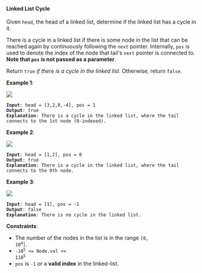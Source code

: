 #### Linked List Cycle
Given  `head`, the head of a linked list, determine if the linked list has a cycle in it.

There is a cycle in a linked list if there is some node in the list that can be reached again by continuously following the `next` pointer. Internally,  `pos` is used to denote the index of the node that tail's `next` pointer is connected to. **Note that `pos` is not passed as a parameter**.

Return `true` _if there is a cycle in the linked list_. Otherwise, return  `false`.

**Example 1**:

![](example_1.png)
<pre><code><b>Input</b>: head = [3,2,0,-4], pos = 1
<b>Output</b>: true
<b>Explanation</b>: There is a cycle in the linked list, where the tail connects to the 1st node (0-indexed).
</code></pre>

**Example 2**:

![](example_2.png)
<pre><code><b>Input</b>: head = [1,2], pos = 0
<b>Output</b>: true
<b>Explanation</b>: There is a cycle in the linked list, where the tail connects to the 0th node.
</code></pre>

**Example 3**:

![](example_3.png)
<pre><code><b>Input</b>: head = [1], pos = -1
<b>Output</b>: false
<b>Explanation</b>: There is no cycle in the linked list.
</code></pre>

**Constraints**:
* The number of the nodes in the list is in the range  <code>[0, 10<sup>4</sup>]</code>.
* <code>-10<sup>5</sup>  <= Node.val <= 110<sup>5</sup></code>
* `pos`  is  `-1`  or a  **valid index**  in the linked-list.
